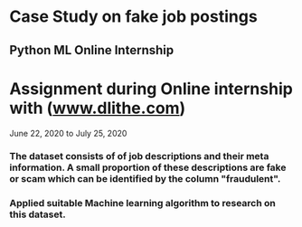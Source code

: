 # Case Study on fake job postings
## Python ML Online Internship
# Assignment during Online internship with (www.dlithe.com)
June 22, 2020 to July 25, 2020
### The dataset consists of of job descriptions and their meta information. A small proportion of these descriptions are fake or scam which can be identified by the column "fraudulent". 
### Applied suitable Machine learning algorithm to research on this dataset.
